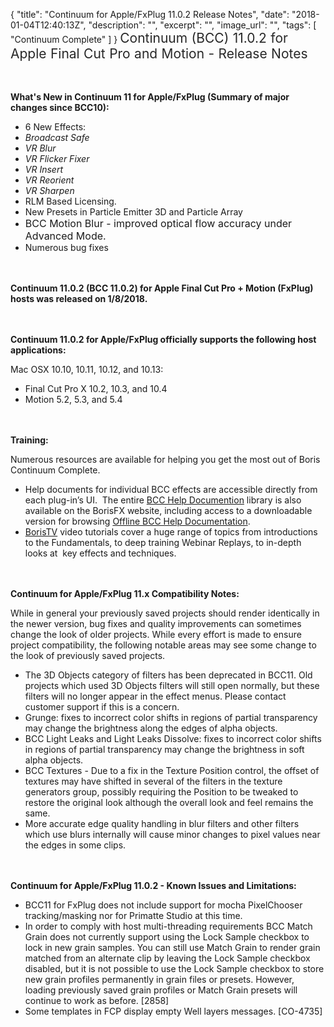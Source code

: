 {
  "title": "Continuum for Apple/FxPlug 11.0.2 Release Notes",
  "date": "2018-01-04T12:40:13Z",
  "description": "",
  "excerpt": "",
  "image_url": "",
  "tags": [
    "Continuum Complete"
  ]
}
<span style="color: rgb(40, 40, 40); font-size: 1.5em; word-spacing: 0.5px;">Continuum (BCC) 11.0.2 for Apple Final Cut Pro and Motion - Release Notes</span>

<span style="font-size: 1rem;"> </span>

**What's New in Continuum 11 for Apple/FxPlug (Summary of major changes since BCC10):**

* 6 New Effects:
* _Broadcast Safe_
* _VR Blur_
* _VR Flicker Fixer_
* _VR Insert_
* _VR Reorient_
* _VR Sharpen_
* RLM Based Licensing.
* New Presets in Particle Emitter 3D and Particle Array
* <span style="font-size: 1rem;">BCC Motion Blur - improved optical flow accuracy under Advanced Mode.</span>
* Numerous bug fixes

<span style="font-size: 1rem;"> </span>

**Continuum 11.0.2 (BCC 11.0.2) for Apple Final Cut Pro + Motion (FxPlug) hosts was released on 1/8/2018.**

<span style="font-size: 1rem;"> </span>

**Continuum 11.0.2 for Apple/FxPlug officially supports the following host applications:**

Mac OSX 10.10, 10.11, 10.12, and 10.13:

* Final Cut Pro X 10.2, 10.3, and 10.4
* Motion 5.2, 5.3, and 5.4

<span style="font-size: 1rem;"> </span>

**Training:**

Numerous resources are available for helping you get the most out of Boris Continuum Complete.

* Help documents for individual BCC effects are accessible directly from each plug-in’s UI.  The entire [BCC Help Documention](/documentation/continuum/bcc-user-guide/ "BCC Help Documentation") library is also available on the BorisFX website, including access to a downloadable version for browsing [Offline BCC Help Documentation](https://cdn.borisfx.com/borisfx/store/BCC10Documentation.zip "Offline Downloadable BCC Help Documentation").
* [BorisTV](/videos/) video tutorials cover a huge range of topics from introductions to the Fundamentals, to deep training Webinar Replays, to in-depth looks at  key effects and techniques.

<span style="font-size: 1rem;"> </span>

**Continuum for Apple/FxPlug 11.x Compatibility Notes:**

While in general your previously saved projects should render identically in the newer version, bug fixes and quality improvements can sometimes change the look of older projects. While every effort is made to ensure project compatibility, the following notable areas may see some change to the look of previously saved projects.

* The 3D Objects category of filters has been deprecated in BCC11.  Old projects which used 3D Objects filters will still open normally, but these filters will no longer appear in the effect menus.  Please contact customer support if this is a concern.
* Grunge:  fixes to incorrect color shifts in regions of partial transparency may change the brightness along the edges of alpha objects.
* BCC Light Leaks and Light Leaks Dissolve: fixes to incorrect color shifts in regions of partial transparency may change the brightness in soft alpha objects.
* BCC Textures - Due to a fix in the Texture Position control, the offset of textures may have shifted in several of the filters in the texture generators group, possibly requiring the Position to be tweaked to restore the original look although the overall look and feel remains the same.
* More accurate edge quality handling in blur filters and other filters which use blurs internally will cause minor changes to pixel values near the edges in some clips.

<span style="font-size: 1rem;"> </span>

**Continuum for Apple/FxPlug 11.0.2 - Known Issues and Limitations:**

* BCC11 for FxPlug does not include support for mocha PixelChooser tracking/masking nor for Primatte Studio at this time.
* In order to comply with host multi-threading requirements BCC Match Grain does not currently support using the Lock Sample checkbox to lock in new grain samples. You can still use Match Grain to render grain matched from an alternate clip by leaving the Lock Sample checkbox disabled, but it is not possible to use the Lock Sample checkbox to store new grain profiles permanently in grain files or presets. However, loading previously saved grain profiles or Match Grain presets will continue to work as before. \[2858\]
* Some templates in FCP display empty Well layers messages. \[CO-4735\]

<div id="ext-gen9245"> </div>
